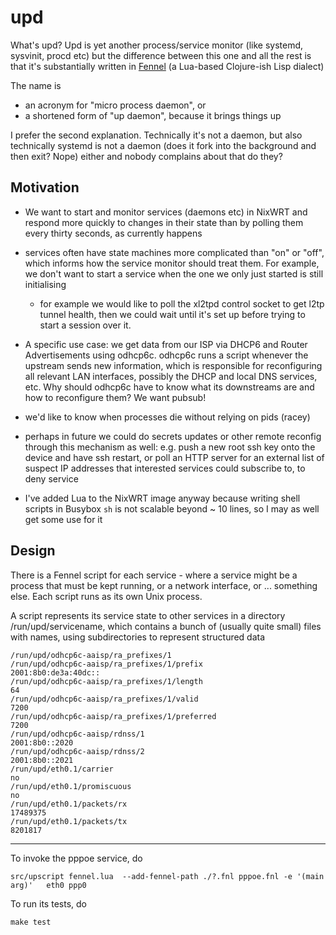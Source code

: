 # upd

What's upd?  Upd is yet another process/service monitor (like systemd,
sysvinit, procd etc) but the difference between this one and all the
rest is that it's substantially written in
[Fennel](https://fennel-lang.org/) (a Lua-based Clojure-ish Lisp
dialect)

The name is

 - an acronym for "micro process daemon", or
 - a shortened form of "up daemon", because it brings things up

I prefer the second explanation. Technically it's not a daemon, but
also technically systemd is not a daemon (does it fork into the
background and then exit? Nope) either and nobody complains about that
do they?

## Motivation

* We want to start and monitor services (daemons etc) in NixWRT and
  respond more quickly to changes in their state than by polling them
  every thirty seconds, as currently happens

* services often have state machines more complicated than "on" or "off",
  which informs how the service monitor should treat them.  For example,
  we don't want to start a service when the one we only just started
  is still initialising

  * for example we would like to poll the xl2tpd control socket to get
    l2tp tunnel health, then we could wait until it's set up before
    trying to start a session over it.

* A specific use case: we get data from our ISP via DHCP6 and Router
  Advertisements using odhcp6c. odhcp6c runs a script whenever the
  upstream sends new information, which is responsible for
  reconfiguring all relevant LAN interfaces, possibly the DHCP and
  local DNS services, etc. Why should odhcp6c have to know what its
  downstreams are and how to reconfigure them? We want pubsub!

* we'd like to know when processes die without relying on pids (racey)

* perhaps in future we could do secrets updates or other remote
  reconfig through this mechanism as well: e.g. push a new root ssh
  key onto the device and have ssh restart, or poll an HTTP server
  for an external list of suspect IP addresses that interested services
  could subscribe to, to deny service

* I've added Lua to the NixWRT image anyway because writing shell
  scripts in Busybox `sh` is not scalable beyond ~ 10 lines, so I
  may as well get some use for it

## Design

There is a Fennel script for each service - where a service might be a
process that must be kept running, or a network interface, or
... something else. Each script runs as its own Unix process.

A script represents its service state to other services in a directory
/run/upd/servicename, which contains a bunch of (usually quite small)
files with names, using subdirectories to represent structured data

```
/run/upd/odhcp6c-aaisp/ra_prefixes/1
/run/upd/odhcp6c-aaisp/ra_prefixes/1/prefix
2001:8b0:de3a:40dc::
/run/upd/odhcp6c-aaisp/ra_prefixes/1/length
64
/run/upd/odhcp6c-aaisp/ra_prefixes/1/valid
7200
/run/upd/odhcp6c-aaisp/ra_prefixes/1/preferred
7200
/run/upd/odhcp6c-aaisp/rdnss/1
2001:8b0::2020
/run/upd/odhcp6c-aaisp/rdnss/2
2001:8b0::2021
/run/upd/eth0.1/carrier
no
/run/upd/eth0.1/promiscuous
no
/run/upd/eth0.1/packets/rx
17489375
/run/upd/eth0.1/packets/tx
8201817
```

----
To invoke the pppoe service, do

    src/upscript fennel.lua  --add-fennel-path ./?.fnl pppoe.fnl -e '(main arg)'   eth0 ppp0

To run its tests, do

    make test
